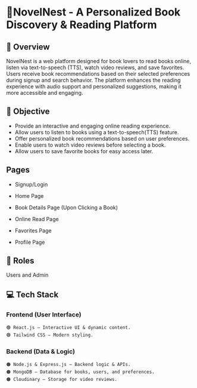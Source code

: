 # 📖NovelNest - A Personalized Book Discovery & Reading Platform

## 🔹 Overview
NovelNest is a web platform designed for book lovers to read books online, listen via text-to-speech (TTS), watch video reviews, and save favorites. Users receive book recommendations based on their selected preferences during signup and search behavior. The platform enhances the reading experience with audio support and personalized suggestions, making it more accessible and engaging.

## 🔹 Objective

- Provide an interactive and engaging online reading experience.
- Allow users to listen to books using a text-to-speech(TTS) feature.
- Offer personalized book recommendations based on user preferences.
- Enable users to watch video reviews before selecting a book.
- Allow users to save favorite books for easy access later.

## Pages
- Signup/Login 
- Home Page

- Book Details Page (Upon Clicking a Book)
- Online Read Page

- Favorites Page

- Profile Page
    
## 🔹 Roles
  Users and Admin


## 💻 Tech Stack
### Frontend (User Interface)
    🟢 React.js – Interactive UI & dynamic content.
    🟢 Tailwind CSS – Modern styling.

### Backend (Data & Logic)
    🟠 Node.js & Express.js – Backend logic & APIs.
    🟠 MongoDB – Database for books, users, and preferences.
    🟠 Cloudinary – Storage for video reviews.    

